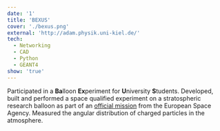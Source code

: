 ```yaml
---
date: '1'
title: 'BEXUS'
cover: './bexus.png'
external: 'http://adam.physik.uni-kiel.de/'
tech:
  - Networking
  - CAD
  - Python
  - GEANT4
show: 'true'
---
```


Participated in a **Ba**lloon **Ex**periment for **U**niversity **S**tudents. Developed, built and performed a space qualified experiment on a stratospheric research balloon as part of an [official mission](http://rexusbexus.net/) from the European Space Agency. Measured the angular distribution of charged particles in the atmosphere.

